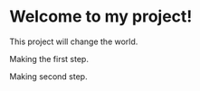 # Welcome to my project!

This project will change the world.

Making the first step.

Making second step.
